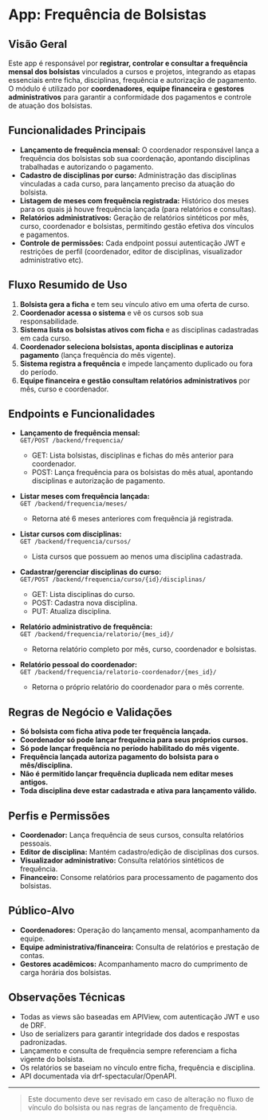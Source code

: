 # App: Frequência de Bolsistas

## Visão Geral

Este app é responsável por **registrar, controlar e consultar a frequência mensal dos bolsistas** vinculados a cursos e projetos, integrando as etapas essenciais entre ficha, disciplinas, frequência e autorização de pagamento.  
O módulo é utilizado por **coordenadores**, **equipe financeira** e **gestores administrativos** para garantir a conformidade dos pagamentos e controle de atuação dos bolsistas.

## Funcionalidades Principais

-   **Lançamento de frequência mensal:** O coordenador responsável lança a frequência dos bolsistas sob sua coordenação, apontando disciplinas trabalhadas e autorizando o pagamento.
-   **Cadastro de disciplinas por curso:** Administração das disciplinas vinculadas a cada curso, para lançamento preciso da atuação do bolsista.
-   **Listagem de meses com frequência registrada:** Histórico dos meses para os quais já houve frequência lançada (para relatórios e consultas).
-   **Relatórios administrativos:** Geração de relatórios sintéticos por mês, curso, coordenador e bolsistas, permitindo gestão efetiva dos vínculos e pagamentos.
-   **Controle de permissões:** Cada endpoint possui autenticação JWT e restrições de perfil (coordenador, editor de disciplinas, visualizador administrativo etc).

## Fluxo Resumido de Uso

1. **Bolsista gera a ficha** e tem seu vínculo ativo em uma oferta de curso.
2. **Coordenador acessa o sistema** e vê os cursos sob sua responsabilidade.
3. **Sistema lista os bolsistas ativos com ficha** e as disciplinas cadastradas em cada curso.
4. **Coordenador seleciona bolsistas, aponta disciplinas e autoriza pagamento** (lança frequência do mês vigente).
5. **Sistema registra a frequência** e impede lançamento duplicado ou fora do período.
6. **Equipe financeira e gestão consultam relatórios administrativos** por mês, curso e coordenador.

## Endpoints e Funcionalidades

-   **Lançamento de frequência mensal:**  
    `GET/POST /backend/frequencia/`

    -   GET: Lista bolsistas, disciplinas e fichas do mês anterior para coordenador.
    -   POST: Lança frequência para os bolsistas do mês atual, apontando disciplinas e autorização de pagamento.

-   **Listar meses com frequência lançada:**  
    `GET /backend/frequencia/meses/`

    -   Retorna até 6 meses anteriores com frequência já registrada.

-   **Listar cursos com disciplinas:**  
    `GET /backend/frequencia/cursos/`

    -   Lista cursos que possuem ao menos uma disciplina cadastrada.

-   **Cadastrar/gerenciar disciplinas do curso:**  
    `GET/POST /backend/frequencia/curso/{id}/disciplinas/`

    -   GET: Lista disciplinas do curso.
    -   POST: Cadastra nova disciplina.
    -   PUT: Atualiza disciplina.

-   **Relatório administrativo de frequência:**  
    `GET /backend/frequencia/relatorio/{mes_id}/`

    -   Retorna relatório completo por mês, curso, coordenador e bolsistas.

-   **Relatório pessoal do coordenador:**  
    `GET /backend/frequencia/relatorio-coordenador/{mes_id}/`
    -   Retorna o próprio relatório do coordenador para o mês corrente.

## Regras de Negócio e Validações

-   **Só bolsista com ficha ativa pode ter frequência lançada.**
-   **Coordenador só pode lançar frequência para seus próprios cursos.**
-   **Só pode lançar frequência no período habilitado do mês vigente.**
-   **Frequência lançada autoriza pagamento do bolsista para o mês/disciplina.**
-   **Não é permitido lançar frequência duplicada nem editar meses antigos.**
-   **Toda disciplina deve estar cadastrada e ativa para lançamento válido.**

## Perfis e Permissões

-   **Coordenador:** Lança frequência de seus cursos, consulta relatórios pessoais.
-   **Editor de disciplina:** Mantém cadastro/edição de disciplinas dos cursos.
-   **Visualizador administrativo:** Consulta relatórios sintéticos de frequência.
-   **Financeiro:** Consome relatórios para processamento de pagamento dos bolsistas.

## Público-Alvo

-   **Coordenadores:** Operação do lançamento mensal, acompanhamento da equipe.
-   **Equipe administrativa/financeira:** Consulta de relatórios e prestação de contas.
-   **Gestores acadêmicos:** Acompanhamento macro do cumprimento de carga horária dos bolsistas.

## Observações Técnicas

-   Todas as views são baseadas em APIView, com autenticação JWT e uso de DRF.
-   Uso de serializers para garantir integridade dos dados e respostas padronizadas.
-   Lançamento e consulta de frequência sempre referenciam a ficha vigente do bolsista.
-   Os relatórios se baseiam no vínculo entre ficha, frequência e disciplina.
-   API documentada via drf-spectacular/OpenAPI.

---

> Este documento deve ser revisado em caso de alteração no fluxo de vínculo do bolsista ou nas regras de lançamento de frequência.
